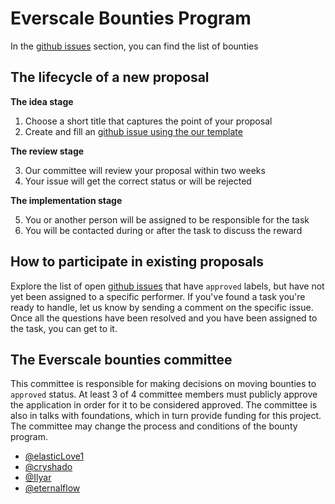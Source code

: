 # Everscale Bounties Program

In the [github issues](https://github.com/everscale-org/bounties/issues) section, you can find the list of bounties

## The lifecycle of a new proposal

**The idea stage**

1. Choose a short title that captures the point of your proposal
2. Create and fill an [github issue using the our template](https://github.com/everscale-org/bounties/issues/new?assignees=&labels=proposal&template=proposal-request.md&title=%5BPROPOSAL%5D)

**The review stage**

3. Our committee will review your proposal within two weeks
4. Your issue will get the correct status or will be rejected

**The implementation stage**

5. You or another person will be assigned to be responsible for the task
6. You will be contacted during or after the task to discuss the reward

## How to participate in existing proposals

Explore the list of open [github issues](https://github.com/everscale-org/bounties/issues) that have `approved` labels, but have not yet been assigned to a specific performer. If you've found a task you're ready to handle, let us know by sending a comment on the specific issue. Once all the questions have been resolved and you have been assigned to the task, you can get to it.

## The Everscale bounties committee

This committee is responsible for making decisions on moving bounties to `approved` status. At least 3 of 4 committee members must publicly approve the application in order for it to be considered approved. The committee is also in talks with foundations, which in turn provide funding for this project. The committee may change the process and conditions of the bounty program.

- [@elasticLove1](https://github.com/elasticLove1)
- [@cryshado](https://github.com/cryshado)
- [@Ilyar](https://github.com/ilyar)
- [@eternalflow](https://github.com/eternalflow)


